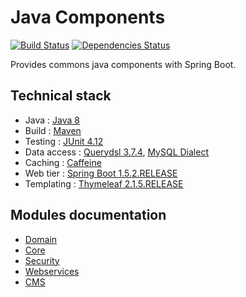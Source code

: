# Java Components 
[![Build Status](https://travis-ci.org/baptistelebail/java-components.svg?branch=master)](https://travis-ci.org/baptistelebail/java-components)
[![Dependencies Status](https://www.versioneye.com/user/projects/5899d3661e07ae0048c8e4c9/badge.svg?style=flat-square)](https://www.versioneye.com/user/projects/5899d3661e07ae0048c8e4c9)

Provides commons java components with Spring Boot.

## Technical stack
* Java : [Java 8](http://www.oracle.com/technetwork/java/javase/downloads/jdk8-downloads-2133151.html)
* Build : [Maven](https://maven.apache.org/)
* Testing : [JUnit 4.12](http://junit.org)
* Data access : [Querydsl 3.7.4](http://www.querydsl.com/), [MySQL Dialect](https://www.mysql.com/)
* Caching : [Caffeine](https://github.com/ben-manes/caffeine)
* Web tier : [Spring Boot 1.5.2.RELEASE](https://projects.spring.io/spring-boot/)
* Templating : [Thymeleaf 2.1.5.RELEASE](http://www.thymeleaf.org/)

## Modules documentation
* [Domain](https://github.com/Daeliin/java-components/wiki/Module-:-domain)
* [Core](https://github.com/Daeliin/java-components/wiki/Module-:-core)
* [Security](https://github.com/Daeliin/java-components/wiki/Module-:-security)
* [Webservices](https://github.com/Daeliin/java-components/wiki/Module-:-webservices)
* [CMS](https://github.com/Daeliin/java-components/wiki/Module-:-cms)

